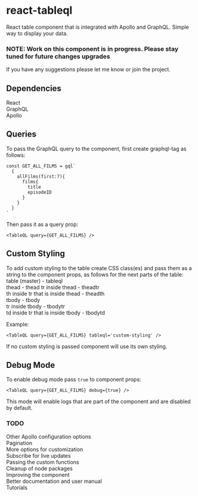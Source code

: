 # react-tableql
React table component that is integrated with Apollo and GraphQL. Simple way to
display your data.

### NOTE: Work on this component is in progress. Please stay tuned for future changes upgrades
If you have any suggestions please let me know or join the project.

## Dependencies    
React      
GraphQL       
Apollo        

## Queries   
To pass the GraphQL query to the component, first create graphql-tag as follows:     
```
const GET_ALL_FILMS = gql`
  {
    allFilms(first:7){
      films{
        title
        episodeID
      }
    }
  }
`
```     
Then pass it as a query prop:
```
<TableQL query={GET_ALL_FILMS} />  
```

## Custom Styling   
To add custom styling to the table create CSS class(es) and pass them as a
string to the component props, as follows for the next parts of the table:    
table (master) - tableql    
thead - thead
tr inside thead - theadtr    
th inside tr that is inside thead - theadth     
tbody - tbody     
tr inside tbody - tbodytr     
td inside tr that is inside tbody - tbodytd      

Example:    
```
<TableQL query={GET_ALL_FILMS} tableql='custom-styling' />  
```      
If no custom styling is passed component will use its own styling.     


## Debug Mode
To enable debug mode pass ```true``` to component props:
```
<TableQL query={GET_ALL_FILMS} debug={true} />  
```     
This mode will enable logs that are part of the component and are disabled by default.     

### TODO    
Other Apollo configuration options    
Pagination     
More options for customization    
Subscribe for live updates     
Passing the custom functions      
Cleanup of node packages      
Improving the component    
Better documentation and user manual      
Tutorials        
